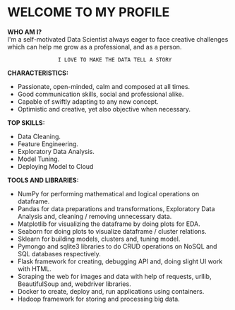 # WELCOME TO MY PROFILE

**WHO AM I?**  
I'm a self-motivated Data Scientist always eager to face creative challenges which can help me grow as a professional, and as a person.

					I LOVE TO MAKE THE DATA TELL A STORY
**CHARACTERISTICS:**  
* Passionate, open-minded, calm and composed at all times.
* Good communication skills, social and professional alike.  
* Capable of swiftly adapting to any new concept.
* Optimistic and creative, yet also objective when necessary.

**TOP SKILLS:**  
* Data Cleaning.
* Feature Engineering.  
* Exploratory Data Analysis.
* Model Tuning.  
* Deploying Model to Cloud

**TOOLS AND LIBRARIES:**  
* NumPy for performing mathematical and logical operations on dataframe.
* Pandas for data preparations and transformations, Exploratory Data Analysis and, cleaning / removing unnecessary data.
* Matplotlib for visualizing the dataframe by doing plots for EDA.
* Seaborn for doing plots to visualize dataframe / cluster relations.
* Sklearn for building models, clusters and, tuning model.
* Pymongo and sqlite3 libraries to do CRUD operations on NoSQL and SQL databases respectively.  
* Flask framework for creating, debugging API and, doing slight UI work with HTML.
* Scraping the web for images and data with help of requests, urllib, BeautifulSoup and, webdriver libraries.
* Docker to create, deploy and, run applications using containers.  
* Hadoop framework for storing and processing big data.
